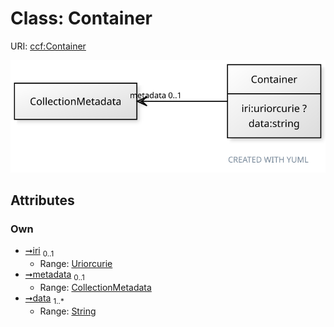 
# Class: Container



URI: [ccf:Container](http://purl.org/ccf/Container)


[![img](images/Container.svg)](images/Container.svg)

## Attributes


### Own

 * [➞iri](container__iri.md)  <sub>0..1</sub>
     * Range: [Uriorcurie](types/Uriorcurie.md)
 * [➞metadata](container__metadata.md)  <sub>0..1</sub>
     * Range: [CollectionMetadata](CollectionMetadata.md)
 * [➞data](container__data.md)  <sub>1..\*</sub>
     * Range: [String](types/String.md)
